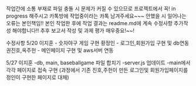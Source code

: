 작업간에 소통 부재로 파일 충돌 시 문제가 커질 수 있으므로 프로젝트에서 꼭! in progress 해주시고 카톡방에 작업중이라는 카톡 남겨주세요~~~ 안했을 시 일어나는 오류는 본인책임!!
본인 작업한 후에 작업 결과는 readme.md에 계속 수정사항 추가작성 해야합니다!! 추후 보고서 작성 및 과제 평가 매우중요!~~!


수정사항 
5/20
이지훈 - 숫자야구 게임 구현
황정인 - 로그인,회원가입 구현 및 db연동
권진호,옥주헌 - 메인페이지 구현 및 aws서버 연동

5/27 이지훈
    -db, main, baseballgame 파일 합치기
    -server.js 업데이트
    -main에서 각각 페이지로 접속 구현 (과정에서 기존 진호,주헌이 만든 로그인및 회원가입페이지를 정인이 구현한 페이지로 대체)
    
